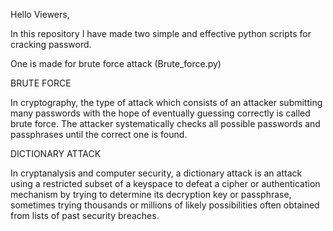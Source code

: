 Hello Viewers, 

In this repository I have made two simple and effective python scripts for cracking password.

One is made for brute force attack (Brute_force.py) 

BRUTE FORCE

In cryptography, the type of attack which consists of an attacker submitting many passwords with the hope of eventually guessing correctly is called brute force.
The attacker systematically checks all possible passwords and passphrases until the correct one is found.

DICTIONARY ATTACK

In cryptanalysis and computer security, a dictionary attack is an attack using a restricted subset of a keyspace to defeat a cipher or authentication mechanism
by trying to determine its decryption key or passphrase, sometimes trying thousands or millions of likely possibilities often obtained from lists of past 
security breaches.

